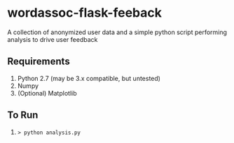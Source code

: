 wordassoc-flask-feeback
=======================

A collection of anonymized user data and a simple python script performing analysis to drive user feedback

## Requirements

1. Python 2.7 (may be 3.x compatible, but untested)
2. Numpy
3. (Optional) Matplotlib

## To Run
1. ```> python analysis.py```
